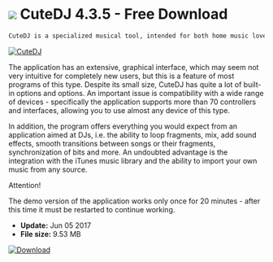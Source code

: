 # ![](https://cdn.softexe.net/static/icon/c/cutedj-10997.png) CuteDJ 4.3.5 - Free Download

```sh
CuteDJ is a specialized musical tool, intended for both home music lovers and professional DJs. With it, we can mix selected songs using our own bits, music library and various effects.
```
[![CuteDJ](https:https://tse3.mm.bing.net/th?id=OIP.lpHj_C8o0wQbQMj3wrTVaAHaEy&pid=Api)](https://softexe.net/win/multimedia/audio-sound/cutedj:pRaag.html)

The application has an extensive, graphical interface, which may seem not very intuitive for completely new users, but this is a feature of most programs of this type. Despite its small size, CuteDJ has quite a lot of built-in options and options. An important issue is compatibility with a wide range of devices - specifically the application supports more than 70 controllers and interfaces, allowing you to use almost any device of this type.
 
 In addition, the program offers everything you would expect from an application aimed at DJs, i.e. the ability to loop fragments, mix, add sound effects, smooth transitions between songs or their fragments, synchronization of bits and more. An undoubted advantage is the integration with the iTunes music library and the ability to import your own music from any source.
 
 Attention!
 
 The demo version of the application works only once for 20 minutes - after this time it must be restarted to continue working.


- **Update:** Jun 05 2017
- **File size:** 9.53 MB

[![Download](https://cdn.softexe.net/static/img/download.png)](https://softexe.net/win/multimedia/audio-sound/cutedj:pRaag.html)

